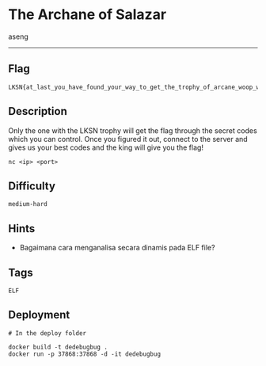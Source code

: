 # The Archane of Salazar

aseng

---

## Flag

```
LKSN{at_last_you_have_found_your_way_to_get_the_trophy_of_arcane_woop_woop!}
```

## Description

Only the one with the LKSN trophy will get the flag through the secret codes which you can control. Once you figured it out, connect to the server and gives us your best codes and the king will give you the flag!

`nc <ip> <port>`

## Difficulty
`medium-hard`

## Hints
* Bagaimana cara menganalisa secara dinamis pada ELF file?

## Tags
`ELF`

## Deployment

```
# In the deploy folder

docker build -t dedebugbug . 
docker run -p 37868:37868 -d -it dedebugbug
```